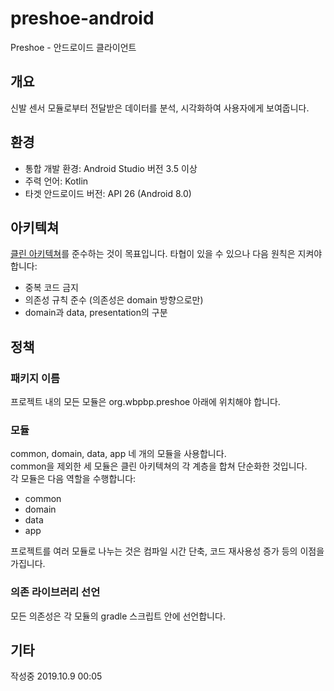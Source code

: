 # preshoe-android

Preshoe - 안드로이드 클라이언트

## 개요

신발 센서 모듈로부터 전달받은 데이터를 분석, 시각화하여 사용자에게 보여줍니다.

## 환경

- 통합 개발 환경: Android Studio 버전 3.5 이상
- 주력 언어: Kotlin
- 타겟 안드로이드 버전: API 26 (Android 8.0)

## 아키텍쳐

 [클린 아키텍쳐](https://blog.cleancoder.com/uncle-bob/2012/08/13/the-clean-architecture.html)를 준수하는 것이 목표입니다. 타협이 있을 수 있으나 다음 원칙은 지켜야 합니다:
 
 - 중복 코드 금지
 - 의존성 규칙 준수 (의존성은 domain 방향으로만)
 - domain과 data, presentation의 구분
 
## 정책

### 패키지 이름

 프로젝트 내의 모든 모듈은 org.wbpbp.preshoe 아래에 위치해야 합니다.
 
### 모듈
 
 common, domain, data, app 네 개의 모듈을 사용합니다.    
common을 제외한 세 모듈은 클린 아키텍쳐의 각 계층을 합쳐 단순화한 것입니다.    
각 모듈은 다음 역할을 수행합니다:

- common
- domain
- data
- app

프로젝트를 여러 모듈로 나누는 것은 컴파일 시간 단축, 코드 재사용성 증가 등의 이점을 가집니다. 
 
### 의존 라이브러리 선언

 모든 의존성은 각 모듈의 gradle 스크립트 안에 선언합니다.
 
 
 
 
 ## 기타
 
  작성중 2019.10.9 00:05





